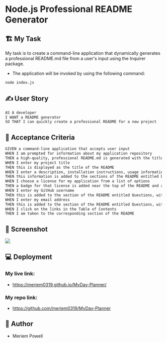 # Node.js Professional README Generator

## 🏗️ My Task

My task is to create a command-line application that dynamically generates a professional README.md file from a user's input using the Inquirer package.

* The application will be invoked by using the following command:

```bash
node index.js
```

## ✍️ User Story

```md
AS A developer
I WANT a README generator
SO THAT I can quickly create a professional README for a new project
```

## 🚦 Acceptance Criteria

```md
GIVEN a command-line application that accepts user input
WHEN I am prompted for information about my application repository
THEN a high-quality, professional README.md is generated with the title of my project and sections entitled Description, Table of Contents, Installation, Usage, License, Contributing, Tests, and Questions
WHEN I enter my project title
THEN this is displayed as the title of the README
WHEN I enter a description, installation instructions, usage information, contribution guidelines, and test instructions
THEN this information is added to the sections of the README entitled Description, Installation, Usage, Contributing, and Tests
WHEN I choose a license for my application from a list of options
THEN a badge for that license is added near the top of the README and a notice is added to the section of the README entitled License that explains which license the application is covered under
WHEN I enter my GitHub username
THEN this is added to the section of the README entitled Questions, with a link to my GitHub profile
WHEN I enter my email address
THEN this is added to the section of the README entitled Questions, with instructions on how to reach me with additional questions
WHEN I click on the links in the Table of Contents
THEN I am taken to the corresponding section of the README
```
## 📸 Screenshot

<img src="./images/"/>


## 💻 Deployment
 
### My live link:
* https://meriem0319.github.io/MyDay-Planner/

### My repo link:
* https://github.com/meriem0319/MyDay-Planner

## 📜 Author
* Meriem Powell